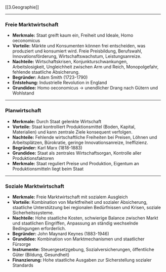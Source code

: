 [[3.Geographie]]
____
### Freie Marktwirtschaft

- **Merkmale:** Staat greift kaum ein, Freiheit und Ideale, Homo oeconomicus
- **Vorteile:** Märkte und Konsumenten können frei entscheiden, was produziert und konsumiert wird. Freie Preisbildung, Berufswahl, Innovationsförderung, Wirtschaftswachstum, Leistungsanreize.
- **Nachteile:** Wirtschaftskrisen, Konjunkturschwankungen, Arbeitslosigkeit, Ungleichheit zwischen Arm und Reich, Monopolgefahr, fehlende staatliche Absicherung.
- **Begründer:** Adam Smith (1723-1790)
- **Entstehung:** Industrielle Revolution in England
- **Grundidee:** Homo oeconomicus → unendlicher Drang nach Gütern und Wohlstand

---

### Planwirtschaft

- **Merkmale:** Durch Staat gelenkte Wirtschaft
- **Vorteile:** Staat kontrolliert Produktionsmittel (Boden, Kapital, Materialien) und kann zentrale Ziele konsequent verfolgen.
- **Nachteile:** Fehlende wirtschaftliche Freiheiten bei Preisen, Löhnen und Arbeitsplätzen, Bürokratie, geringe Innovationsanreize, Ineffizienz.
- **Begründer:** Karl Marx (1818-1883)
- **Grundidee:** Staat als zentrales Wirtschaftsorgan, Kontrolle aller Produktionsfaktoren
- **Merkmale:** Staat reguliert Preise und Produktion, Eigentum an Produktionsmitteln liegt beim Staat

---

### Soziale Marktwirtschaft

- **Merkmale:** Freie Marktwirtschaft mit sozialem Ausgleich
- **Vorteile:** Kombination von Marktfreiheit und sozialer Absicherung, staatliche Unterstützung bei regionalen Bedürfnissen und Krisen, soziale Sicherheitssysteme.
- **Nachteile:** Hohe staatliche Kosten, schwierige Balance zwischen Markt und staatlichen Eingriffen, Anpassung an ständig wechselnde Bedingungen erforderlich.
- **Begründer:** John Maynard Keynes (1883-1946)
- **Grundidee:** Kombination von Marktmechanismen und staatlicher Fürsorge
- **Instrumente:** Steuergesetzgebung, Sozialversicherungen, öffentliche Güter (Bildung, Gesundheit)
- **Finanzierung:** Hohe staatliche Ausgaben zur Sicherstellung sozialer Standards